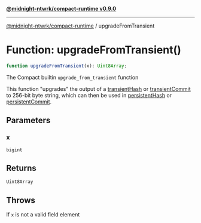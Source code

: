 [**@midnight-ntwrk/compact-runtime v0.9.0**](../README.md)

***

[@midnight-ntwrk/compact-runtime](../globals.md) / upgradeFromTransient

# Function: upgradeFromTransient()

```ts
function upgradeFromTransient(x): Uint8Array;
```

The Compact builtin `upgrade_from_transient` function

This function "upgrades" the output of a [transientHash](transientHash.md) or
[transientCommit](transientCommit.md) to 256-bit byte string, which can then be used in
[persistentHash](persistentHash.md) or [persistentCommit](persistentCommit.md).

## Parameters

### x

`bigint`

## Returns

`Uint8Array`

## Throws

If `x` is not a valid field element
